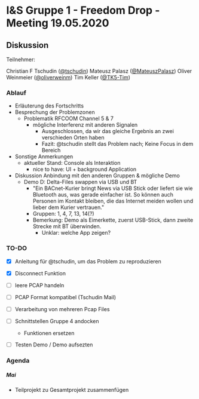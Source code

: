 # I&S Gruppe 1 - Freedom Drop - Meeting 19.05.2020

## Diskussion



Teilnehmer:



Christian F Tschudin ([@tschudin](https://github.com/tschudin))
Mateusz Palasz ([@MateuszPalasz](https://github.com/MateuszPalasz))
Oliver Weinmeier ([@oliverweinm](https://github.com/oliverweinm))
Tim Keller ([@TK5-Tim](https://github.com/TK5-Tim))



### Ablauf
*   Erläuterung des Fortschritts
*	Besprechung der Problemzonen
	* Problematik RFCOOM Channel 5 & 7
		* mögliche Interferenz mit anderen Signalen
			*  Ausgeschlossen, da wir das gleiche Ergebnis an zwei verschieden Orten haben
			*  Fazit: @tschudin stellt das Problem nach; Keine Focus in dem Bereich
* Sonstige Anmerkungen
	* aktueller Stand: Console als Interaktion
		* nice to have: UI + background Application
* Diskussion Anbindung mit den anderen Gruppen & mögliche Demo
	* Demo D: Delta-Files swappen via USB und BT
		* "Ein BACnet-Kurier bringt News via USB Stick oder liefert sie wie Bluetooth aus, was gerade einfacher ist. So können auch Personen im Kontakt bleiben, die das Internet meiden wollen und lieber dem Kurier vertrauen."
		* Gruppen: 1, 4, 7, 13, 14(?)
		* Bemerkung: Demo als Eimerkette, zuerst USB-Stick, dann zweite Strecke mit BT überwinden. 
			* Unklar: welche App zeigen?

### TO-DO
- [x] Anleitung für @tschudin, um das Problem zu reproduzieren
- [x] Disconnect Funktion
- [ ] leere PCAP handeln
- [ ] PCAP Format kompatibel (Tschudin Mail)
- [ ] Verarbeitung von mehreren Pcap Files
- [ ] Schnittstellen Gruppe 4 andocken
	* Funktionen ersetzen
- [ ] Testen Demo / Demo aufsezten


### Agenda
##### Mai

* Teilprojekt zu Gesamtprojekt zusammenfügen

